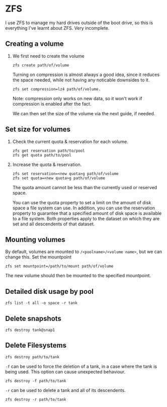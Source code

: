 # ZFS
I use ZFS to manage my hard drives outside of the boot drive, so this is everything I've learnt about ZFS. Very incomplete.

## Creating a volume
1. We first need to create the volume
   ```
   zfs create path/of/volume
   ```

   Turning on compression is almost always a good idea, since it reduces the space needed, while not having any noticable downsides to it.
   ```
   zfs set compression=lz4 path/of/volume.
   ```
   Note: compression only works on new data, so it won't work if compression is enabled after the fact.

   We can then set the size of the volume via the next guide, if needed.


## Set size for volumes
1. Check the current quota & reservation for each volume.
   ```
   zfs get reservation path/to/pool
   zfs get quota path/to/pool
   ```
2. Increase the quota & reservation.
   ```
   zfs set reservation=<new quota>g path/of/volume
   zfs set quota=<new quota>g path/of/volume
   ```
   The quota amount cannot be less than the currently used or reserved space.  

   You can use the quota property to set a limit on the amount of disk space a file system can use. In addition, you can use the reservation property to guarantee that a specified amount of disk space is available to a file system. Both properties apply to the dataset on which they are set and all descendents of that dataset.

## Mounting volumes
By default, volumes are mounted to `/<poolname>/<volume name>`, but we can change this.
Set the mountpoint
```
zfs set mountpoint=/path/to/mount path/of/volume
```
The new volume should then be mounted to the specified mountpoint.


## Detailed disk usage by pool
```
zfs list -t all -o space -r tank
```

## Delete snapshots
```
zfs destroy tank@snap1
```

## Delete Filesystems
```
zfs destroy path/to/tank
```

`-f` can be used to force the deletion of a tank, in a case where the tank is being used. This option can cause unexpected behaviour.
```
zfs destroy -f path/to/tank
```

`-r` can be used to delete a tank and all of its descendents.
```
zfs destroy -r path/to/tank
```